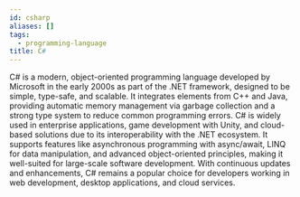 ```yaml
---
id: csharp
aliases: []
tags:
  - programming-language
title: C#
---
```

C# is a modern, object-oriented programming language developed by Microsoft in the early 2000s as part of the .NET framework, designed to be simple, type-safe, and scalable. It integrates elements from C++ and Java, providing automatic memory management via garbage collection and a strong type system to reduce common programming errors. C# is widely used in enterprise applications, game development with Unity, and cloud-based solutions due to its interoperability with the .NET ecosystem. It supports features like asynchronous programming with async/await, LINQ for data manipulation, and advanced object-oriented principles, making it well-suited for large-scale software development. With continuous updates and enhancements, C# remains a popular choice for developers working in web development, desktop applications, and cloud services.
